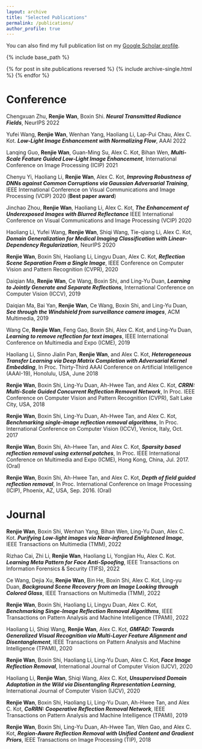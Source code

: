 ```yaml
---
layout: archive
title: "Selected Publications"
permalink: /publications/
author_profile: true
---
```

You can also find my full publication list on my [Google Scholar profile](https://scholar.google.com.sg/citations?user=S8_ES4MAAAAJ&hl=zh-CN&inst=10806615469772578445).


{% include base_path %}

{% for post in site.publications reversed %}
  {% include archive-single.html %}
{% endfor %}

**Conference**
======
Chengxuan Zhu, **Renjie Wan**, Boxin Shi.	***Neural Transmitted Radiance Fields***, NeurIPS 2022 

Yufei Wang, **Renjie Wan**, Wenhan Yang, Haoliang Li, Lap-Pui Chau, Alex C. Kot. ***Low-Light Image Enhancement with Normalizing Flow***, AAAI 2022

Lanqing Guo, **Renjie Wan**, Guan-Ming Su, Alex C. Kot, Bihan Wen, ***Multi-Scale Feature Guided Low-Light Image Enhancement***, International Conference on Image Processing (ICIP) 2021

Chenyu Yi, Haoliang Li, **Renjie Wan**, Alex C. Kot, ***Improving Robustness of DNNs against Common Corruptions via Gaussian Adversarial Training***, IEEE International Conference on Visual Communications and Image Processing (VCIP) 2020 (**Best paper award**)

Jinchao Zhou,  **Renjie Wan**, Haoliang Li, Alex C. Kot, ***The Enhancement of Underexposed Images with Blurred Reflectance*** IEEE International Conference on Visual Communications and Image Processing (VCIP) 2020

Haoliang Li, Yufei Wang, **Renjie Wan**, Shiqi Wang, Tie-qiang Li, Alex C. Kot, ***Domain Generalization for Medical Imaging Classification with Linear-Dependency Regularization***,  NeurIPS 2020 

**Renjie Wan**, Boxin Shi, Haoliang Li, Lingyu Duan, Alex C. Kot, ***Reflection Scene Separation From a Single Image***, IEEE Conference on Computer Vision and Pattern Recognition (CVPR), 2020

Daiqian Ma, **Renjie Wan**, Ce Wang, Boxin Shi, and Ling-Yu Duan, ***Learning to Jointly Generate and Separate Reflections***, International Conference on Computer Vision (ICCV), 2019 

Daiqian Ma, Bai Yan, **Renjie Wan**, Ce Wang, Boxin Shi, and Ling-Yu Duan, ***See through the Windshield from surveillance camera images***,  ACM Multimedia, 2019

Wang Ce, **Renjie Wan**, Feng Gao, Boxin Shi, Alex C. Kot, and Ling-Yu Duan, ***Learning to remove reflection for text images***,  IEEE International Conference on Multimedia and Expo (ICME), 2019


Haoliang Li, Sinno Jialin Pan, **Renjie Wan**, and Alex C. Kot, ***Heterogeneous Transfer Learning via Deep Matrix Completion with Adversarial Kernel Embedding***, In Proc. Thirty-Third AAAI Conference on Artificial Intelligence (AAAI-19), Honolulu, USA, June 2018

**Renjie Wan**, Boxin Shi, Ling-Yu Duan, Ah-Hwee Tan, and Alex C. Kot, ***CRRN: Multi-Scale Guided Concurrent Reflection Removal Network***, In Proc. IEEE Conference on Computer Vision and Pattern Recognition (CVPR), Salt Lake City, USA, 2018

**Renjie Wan**, Boxin Shi, Ling-Yu Duan, Ah-Hwee Tan, and Alex C. Kot, ***Benchmarking single-image reflection removal algorithms***, In Proc. International Conference on Computer Vision (ICCV), Venice, Italy, Oct. 2017

**Renjie Wan**, Boxin Shi, Ah-Hwee Tan, and Alex C. Kot, ***Sparsity based reflection removal using external patches***, In Proc. IEEE International Conference on Multimedia and Expo (ICME), Hong Kong, China, Jul. 2017. (Oral)

**Renjie Wan**, Boxin Shi, Ah-Hwee Tan, and Alex C. Kot, ***Depth of field guided reflection removal***, In Proc. International Conference on Image Processing (ICIP), Phoenix, AZ, USA, Sep. 2016. (Oral)

**Journal**
======

**Renjie Wan**, Boxin Shi, Wenhan Yang, Bihan Wen, Ling-Yu Duan, Alex C. Kot.
***Purifying Low-light images via Near-infrared Enlightened Image***, IEEE Transactions on Multimedia (TMM), 2022

Rizhao Cai, Zhi Li, **Renjie Wan**, Haoliang Li, Yongjian Hu, Alex C. Kot. ***Learning Meta Pattern for Face Anti-Spoofing***, IEEE Transactions on Information Forensics \& Security (TIFS), 2022

Ce Wang, Dejia Xu, **Renjie Wan**, Bin He, Boxin Shi, Alex C. Kot, Ling-yu Duan, ***Background Scene Recovery from an Image Looking through Colored Glass***, IEEE Transactions on Multimedia (TMM), 2022

**Renjie Wan**, Boxin Shi, Haoliang Li, Lingyu Duan, Alex C. Kot, ***Benchmarking Singe-Image Reflection Removal Algorithms***, IEEE Transactions on Pattern Analysis and Machine Intelligence (TPAMI), 2022

Haoliang Li, Shiqi Wang, **Renjie Wan**, Alex C. Kot, ***GMFAD: Towards Generalized Visual Recognition via Multi-Layer Feature Alignment and Disentanglement***, IEEE Transactions on Pattern Analysis and Machine Intelligence (TPAMI), 2020

**Renjie Wan**, Boxin Shi, Haoliang Li, Ling-Yu Duan, Alex C. Kot, ***Face Image Reflection Removal***, International Journal of Computer Vision (IJCV), 2020

Haoliang Li, **Renjie Wan**, Shiqi Wang, Alex C. Kot, ***Unsupervised Domain Adaptation in the Wild via Disentangling Representation Learning***, International Journal of Computer Vision (IJCV), 2020

**Renjie Wan**, Boxin Shi, Haoliang Li, Ling-Yu Duan, Ah-Hwee Tan, and Alex C. Kot, ***CoRRN: Cooperative Reflection Removal Network***, IEEE Transactions on Pattern Analysis and Machine Intelligence (TPAMI), 2019

**Renjie Wan**, Boxin Shi, Ling-Yu Duan, Ah-Hwee Tan, Wen Gao, and Alex C. Kot, ***Region-Aware Reflection Removal with Unified Content and Gradient Priors***, IEEE Transactions on Image Processing (TIP), 2018

